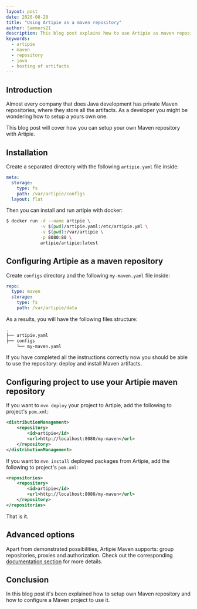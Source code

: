```yaml
---
layout: post
date: 2020-08-28
title: "Using Artipie as a maven repository"
author: Sammers21
description: This blog post explains how to use Artipie as maven repository.
keywords:
  - artipie
  - maven
  - repository
  - java
  - hosting of artifacts
---
```


## Introduction

Almost every company that does Java development has private Maven repositories,
where they store all the artifacts. As a developer you might be wondering
how to setup a yours own one.

This blog post will cover how you can setup your own Maven repository with Artipie.

## Installation

Create a separated directory with the following `artipie.yaml` file inside:

```yml
meta:
  storage:
    type: fs
    path: /var/artipie/configs
  layout: flat
```

Then you can install and run artipie with docker:

```bash
$ docker run -d --name artipie \
             -v $(pwd)/artipie.yaml:/etc/artipie.yml \
             -v $(pwd):/var/artipie \
             -p 8080:80 \
             artipie/artipie:latest
```

## Configuring Artipie as a maven repository

Create `configs` directory and the following `my-maven.yaml` file inside:

```yml
repo:
  type: maven
  storage:
    type: fs
    path: /var/artipie/data
```

As a results, you will have the following files structure:

```bash
.
├── artipie.yaml
├── configs
    └── my-maven.yaml
```

If you have completed all the instructions correctly now you should be able to use the repository: deploy and install Maven artifacts.

## Configuring project to use your Artipie maven repository

If you want to `mvn deploy` your project to Artipie, add the following to project's `pom.xml`:

```xml
<distributionManagement>
    <repository>
        <id>artipie</id>
        <url>http://localhost:8080/my-maven</url>
    </repository>
</distributionManagement>
```

If you want to `mvn install` deployed packages from Artipie, add the following to project's `pom.xml`:

```xml
<repositories>
    <repository>
        <id>artipie</id>
        <url>http://localhost:8080/my-maven</url>
    </repository>
</repositories>
```

That is it.

## Advanced options

Apart from demonstrated possibilities, Artipie Maven supports:
group repositories, proxies and authorization.
Check out the corresponding
[documentation section](https://github.com/artipie/artipie/tree/master/examples/maven)
for more details.

## Conclusion

In this blog post it's been explained how to setup own Maven repository and how to
configure a Maven project to use it.
